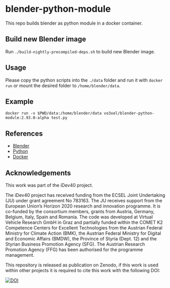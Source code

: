 # blender-python-module
This repo builds blender as python module in a docker container.

## Build new Blender image
Run `./build-nightly-precompiled-deps.sh` to build new Blender image.

## Usage
Please copy the python scripts into the `./data` folder and run it with `docker run` or mount the desired folder to `/home/blender/data`.

## Example
```
docker run -v $PWD/data:/home/blender/data vo3xel/blender-python-module:2.93.0-alpha test.py
```
## References
* [Blender](https://www.blender.org/)
* [Python](https://www.python.org/)
* [Docker](https://www.docker.com)

## Acknowledgements
This work was part of the iDev40 project.

The iDev40 project has received funding from the ECSEL Joint Undertaking (JU) under grant agreement No 783163. The JU receives support from the European Union’s Horizon 2020 research and innovation programme. It is co-funded by the consortium members, grants from Austria, Germany, Belgium, Italy, Spain and Romania. The code was developed at Virtual Vehicle Research GmbH in Graz and partially funded within the COMET K2 Competence Centers for Excellent Technologies from the Austrian Federal Ministry for Climate Action (BMK), the Austrian Federal Ministry for Digital and Economic Affairs (BMDW), the Province of Styria (Dept. 12) and the Styrian Business Promotion Agency (SFG). The Austrian Research Promotion Agency (FFG) has been authorised for the programme management.

This repository is released as publication on Zenodo, if this work is used within other projects it is required to cite this work with the following DOI:

[![DOI](https://zenodo.org/badge/DOI/10.5281/zenodo.5167141.svg)](https://doi.org/10.5281/zenodo.5167141)
